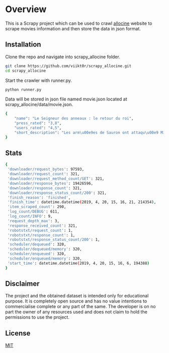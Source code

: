 # Overview

This is a Scrapy project which can be used to crawl [allocine](http://www.allocine.fr/) website to scrape movies information and then store the data in json format.

## Installation
Clone the repo and navigate into scrapy_allocine folder.
```bash
git clone https://github.com/viikt0r/scrapy_allocine.git
cd scrapy_allocine
```

Start the crawler with runner.py.

```bash
python runner.py
```

Data will be stored in json file named movie.json located at scrapy_allocine/data/movie.json.
```bash
{
    "name": "Le Seigneur des anneaux : le retour du roi", 
    "press_rated": "3,8", 
    "users_rated": "4,5", 
    "short_description": "Les arm\u00e9es de Sauron ont attaqu\u00e9 Minas Tirith, la capitale de Gondor..."
}
```

## Stats 
```bash
{
 'downloader/request_bytes': 97593,
 'downloader/request_count': 321,
 'downloader/request_method_count/GET': 321,
 'downloader/response_bytes': 19426596,
 'downloader/response_count': 321,
 'downloader/response_status_count/200': 321,
 'finish_reason': 'finished',
 'finish_time': datetime.datetime(2019, 4, 20, 15, 16, 21, 214354),
 'item_scraped_count': 290,
 'log_count/DEBUG': 611,
 'log_count/INFO': 9,
 'request_depth_max': 3,
 'response_received_count': 321,
 'robotstxt/request_count': 1,
 'robotstxt/response_count': 1,
 'robotstxt/response_status_count/200': 1,
 'scheduler/dequeued': 320,
 'scheduler/dequeued/memory': 320,
 'scheduler/enqueued': 320,
 'scheduler/enqueued/memory': 320,
 'start_time': datetime.datetime(2019, 4, 20, 15, 16, 6, 194388)
}
```

## Disclaimer
The project and the obtained dataset is intended only for educational purpose. It is completely open source and has no value intentions to commercialise complete or any part of the same. The developer is on no part the owner of any resources used and does not claim to hold the permissions to use the project.
## License
[MIT](https://choosealicense.com/licenses/mit/)